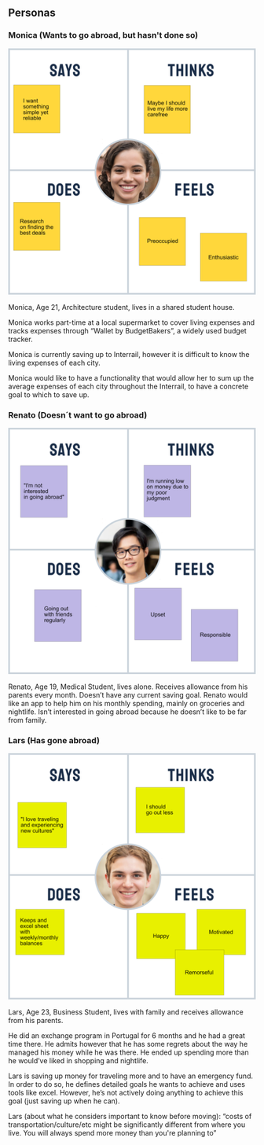 <h2>Personas</h2>

<h3>Monica (Wants to go abroad, but hasn't done so)</h3>

![](/Personas/Monica.png)

Monica, Age 21, Architecture student, lives in a shared student house. 

Monica works part-time at a local supermarket to cover living expenses and tracks expenses through “Wallet by BudgetBakers”, a widely used budget tracker. 

Monica is currently saving up to Interrail, however it is difficult to know the living expenses of each city. 

Monica would like to have a functionality that would allow her to sum up the average expenses of each city throughout the Interrail, to have a concrete goal to which to save up.

<h3>Renato (Doesn´t want to go abroad)</h3>

![](/Personas/Renato.png)

Renato, Age 19, Medical Student, lives alone. Receives allowance from his parents every month. Doesn’t have any current saving goal. Renato would like an app to help him on his monthly spending, mainly on groceries and nightlife. Isn’t interested in going abroad because he doesn’t like to be far from family.


<h3>Lars (Has gone abroad)</h3>

![](/Personas/Lars.png)

Lars, Age 23, Business Student, lives with family and receives allowance from his parents. 

He did an exchange program in Portugal for 6 months and he had a great time there. He admits however that he has some regrets about the way he managed his money while he was there. He ended up spending more than he would’ve liked in shopping and nightlife. 

Lars is saving up money for traveling more and to have an emergency fund. In order to do so, he defines detailed goals he wants to achieve and uses tools like excel. However, he’s not actively doing anything to achieve this goal (just saving up when he can).  

Lars (about what he considers important to know before moving): “costs of transportation/culture/etc might be significantly different from where you live. You will always spend more money than you're planning to”
